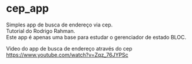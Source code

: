 # cep_app

Simples app de busca de endereço via cep.  
Tutorial do Rodrigo Rahman.  
Este app é apenas uma base para estudar o gerenciador de estado BLOC.  


Video do app de busca de endereço através do cep https://www.youtube.com/watch?v=Zqz_76JYPSc